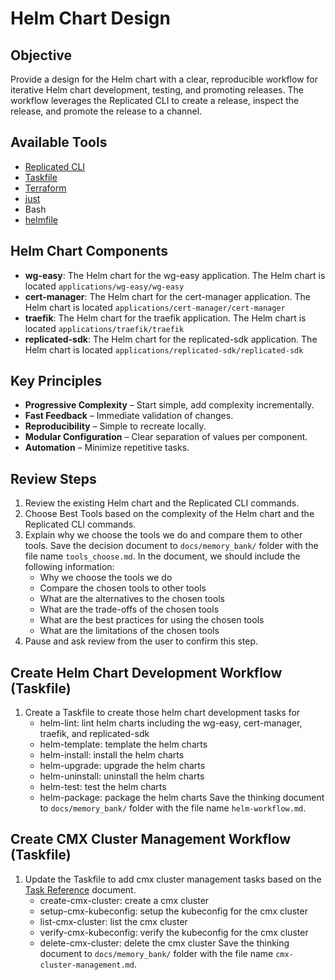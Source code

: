 # Helm Chart Design

## Objective

Provide a design for the Helm chart with a clear, reproducible workflow for iterative Helm chart development, testing, and promoting releases. The workflow leverages the Replicated CLI to create a release, inspect the release, and promote the release to a channel.

## Available Tools

- [Replicated CLI](https://help.replicated.com/docs/reference/cli/replicated/)
- [Taskfile](https://taskfile.dev/)
- [Terraform](https://www.terraform.io/)
- [just](https://github.com/casey/just)
- Bash
- [helmfile](https://github.com/helmfile/helmfile)

## Helm Chart Components

- **wg-easy**: The Helm chart for the wg-easy application. The Helm chart is located `applications/wg-easy/wg-easy`
- **cert-manager**: The Helm chart for the cert-manager application. The Helm chart is located `applications/cert-manager/cert-manager`
- **traefik**: The Helm chart for the traefik application. The Helm chart is located `applications/traefik/traefik`
- **replicated-sdk**: The Helm chart for the replicated-sdk application. The Helm chart is located `applications/replicated-sdk/replicated-sdk`

## Key Principles

- **Progressive Complexity** – Start simple, add complexity incrementally.
- **Fast Feedback** – Immediate validation of changes.
- **Reproducibility** – Simple to recreate locally.
- **Modular Configuration** – Clear separation of values per component.
- **Automation** – Minimize repetitive tasks.

## Review Steps

1. Review the existing Helm chart and the Replicated CLI commands.
2. Choose Best Tools based on the complexity of the Helm chart and the Replicated CLI commands.
3. Explain why we choose the tools we do and compare them to other tools. Save the decision document to `docs/memory_bank/` folder with the file name `tools_choose.md`. In the document, we should include the following information:
   - Why we choose the tools we do
   - Compare the chosen tools to other tools
   - What are the alternatives to the chosen tools
   - What are the trade-offs of the chosen tools
   - What are the best practices for using the chosen tools
   - What are the limitations of the chosen tools
4. Pause and ask review from the user to confirm this step.

## Create Helm Chart Development Workflow (Taskfile)

1. Create a Taskfile to create those helm chart development tasks for 
   - helm-lint: lint helm charts including the wg-easy, cert-manager, traefik, and replicated-sdk
   - helm-template: template the helm charts
   - helm-install: install the helm charts
   - helm-upgrade: upgrade the helm charts
   - helm-uninstall: uninstall the helm charts
   - helm-test: test the helm charts
   - helm-package: package the helm charts
   Save the thinking document to `docs/memory_bank/` folder with the file name `helm-workflow.md`.

## Create CMX Cluster Management Workflow (Taskfile)
1. Update the Taskfile to add cmx cluster management tasks based on the [Task Reference](task-reference.md) document.
   - create-cmx-cluster: create a cmx cluster
   - setup-cmx-kubeconfig: setup the kubeconfig for the cmx cluster
   - list-cmx-cluster: list the cmx cluster
   - verify-cmx-kubeconfig: verify the kubeconfig for the cmx cluster
   - delete-cmx-cluster: delete the cmx cluster
   Save the thinking document to `docs/memory_bank/` folder with the file name `cmx-cluster-management.md`.
